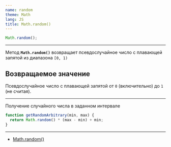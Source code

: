 ```yaml
---
name: random
theme: Math
lang: JS
title: Math.random()
---
```


```js
Math.random();
```

---

Метод **`Math.random()`** возвращает псевдослучайное число с плавающей запятой из диапазона `[0, 1)`

## Возвращаемое значение

Псевдослучайное число с плавающей запятой от `0` (включительно) до `1` (не считая).

---

Получение случайного числа в заданном интервале

```js
function getRandomArbitrary(min, max) {
  return Math.random() * (max - min) + min;
}
```

---

- [Math.random()](https://developer.mozilla.org/ru/docs/Web/JavaScript/Reference/Global_Objects/Math/random)
